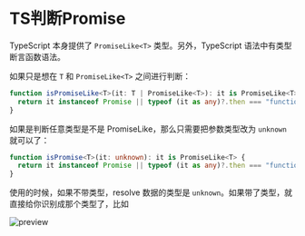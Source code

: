 # TS判断Promise

TypeScript 本身提供了 `PromiseLike<T>` 类型。另外，TypeScript 语法中有类型断言函数语法。

如果只是想在 `T` 和 `PromiseLike<T>` 之间进行判断：

```typescript
function isPromiseLike<T>(it: T | PromiseLike<T>): it is PromiseLike<T>{
  return it instanceof Promise || typeof (it as any)?.then === "function"
}
```

如果是判断任意类型是不是 PromiseLike，那么只需要把参数类型改为 `unknown` 就可以了：

```typescript
function isPromise<T>(it: unknown): it is PromiseLike<T> {
  return it instanceof Promise || typeof (it as any)?.then === "function"
}
```

使用的时候，如果不带类型，resolve 数据的类型是 `unknown`。如果带了类型，就直接给你识别成那个类型了，比如

![preview](https://segmentfault.com/img/bVcVGY7/view)